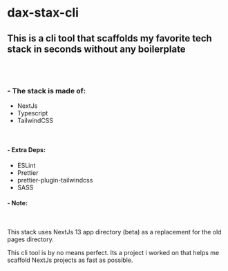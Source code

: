 # dax-stax-cli

## This is a cli tool that scaffolds my favorite tech stack in seconds without any boilerplate

</br>
</br>

### - The stack is made of:

-    NextJs
-    Typescript
-    TailwindCSS

</br>

#### - Extra Deps:

-    ESLint
-    Prettier
-    prettier-plugin-tailwindcss
-    SASS

#### - Note:

</br>

This stack uses NextJs 13 app directory (beta) as a replacement for the old
pages directory.

This cli tool is by no means perfect. Its a project i worked on that helps me
scaffold NextJs projects as fast as possible.
